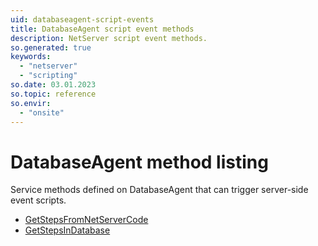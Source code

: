 ```yaml
---
uid: databaseagent-script-events
title: DatabaseAgent script event methods
description: NetServer script event methods.
so.generated: true
keywords:
  - "netserver"
  - "scripting"
so.date: 03.01.2023
so.topic: reference
so.envir:
  - "onsite"
---
```


# DatabaseAgent method listing

Service methods defined on <see cref='T:SuperOffice.CRM.Services.IDatabaseAgent'>DatabaseAgent</see> that can trigger server-side event scripts.

* [GetStepsFromNetServerCode](getstepsfromnetservercode.md)
* [GetStepsInDatabase](getstepsindatabase.md)

